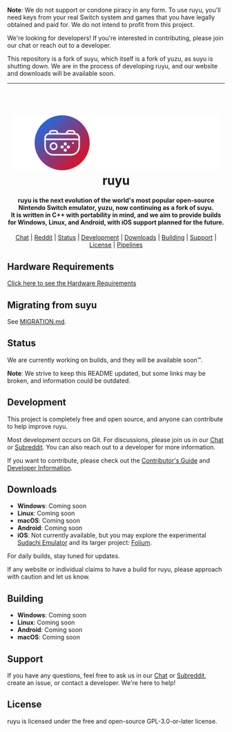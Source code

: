 <!--
SPDX-FileCopyrightText: 2023 yuzu Emulator Project
SPDX-FileCopyrightText: 2024 suyu Emulator Project
SPDX-FileCopyrightText: 2025 ruyu Emulator Project
SPDX-License-Identifier: GPL-3.0-or-later
-->

**Note**: We do not support or condone piracy in any form. To use ruyu, you'll need keys from your real Switch system and games that you have legally obtained and paid for. We do not intend to profit from this project.

We're looking for developers! If you're interested in contributing, please join our chat or reach out to a developer.

This repository is a fork of suyu, which itself is a fork of yuzu, as suyu is shutting down. We are in the process of developing ruyu, and our website and downloads will be available soon.

<hr />

<h1 align="center">
  <br>
  <a href="https://github.com/Rays-Robotics/ruyu/"><img src="https://raw.githubusercontent.com/Rays-Robotics/ruyu-website/237a9dd3ea41b26e49ed59bfc386fe629609af02/ruyu.svg" alt="ruyu" height="128"></a>
  <br>
  <b>ruyu</b>
  <br>
</h1>

<h4 align="center"><b>ruyu</b> is the next evolution of the world's most popular open-source Nintendo Switch emulator, yuzu, now continuing as a fork of suyu.
<br>
It is written in C++ with portability in mind, and we aim to provide builds for Windows, Linux, and Android, with iOS support planned for the future.

</h4>

<p align="center">
  <a href="">Chat</a> |
  <a href="">Reddit</a> |
  <a href="#status">Status</a> |
  <a href="#development">Development</a> |
  <a href="#downloads">Downloads</a> |
  <a href="#building">Building</a> |
  <a href="#support">Support</a> |
  <a href="#license">License</a> |
  <a href="https://git.ruyu.dev/ruyu/ruyu/actions">Pipelines</a>
</p>

## Hardware Requirements
[Click here to see the Hardware Requirements]()

## Migrating from suyu

See [MIGRATION.md](MIGRATION.md).

## Status

We are currently working on builds, and they will be available soon™.

**Note**: We strive to keep this README updated, but some links may be broken, and information could be outdated.

## Development

This project is completely free and open source, and anyone can contribute to help improve ruyu.

Most development occurs on Git. For discussions, please join us in our [Chat]() or [Subreddit](). You can also reach out to a developer for more information.

If you want to contribute, please check out the [Contributor's Guide](https://git.ruyu.dev/ruyu/ruyu/wiki/Contributing) and [Developer Information](https://git.ruyu.dev/ruyu/ruyu/wiki/Developer-Information).

## Downloads

* __Windows__: Coming soon
* __Linux__: Coming soon
* __macOS__: Coming soon
* __Android__: Coming soon
* __iOS__: Not currently available, but you may explore the experimental [Sudachi Emulator](https://sudachi.emuplace.app/) and its larger project: [Folium](https://apps.apple.com/us/app/folium/id6498623389).

For daily builds, stay tuned for updates. 

If any website or individual claims to have a build for ruyu, please approach with caution and let us know.

## Building

* __Windows__: Coming soon
* __Linux__: Coming soon
* __Android__: Coming soon
* __macOS__: Coming soon

## Support

If you have any questions, feel free to ask us in our [Chat](h) or [Subreddit](), create an issue, or contact a developer. We're here to help!

## License

ruyu is licensed under the free and open-source GPL-3.0-or-later license.
